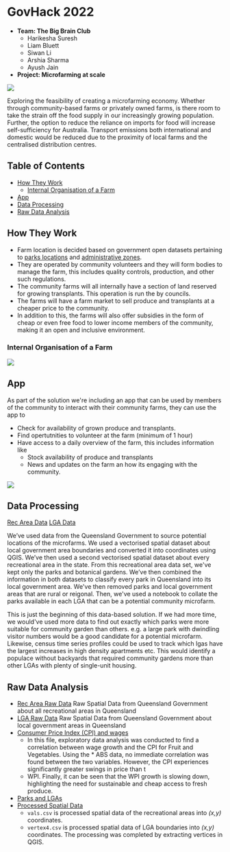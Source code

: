 # GovHack 2022
* **Team: The Big Brain Club**
	* Harikesha Suresh
	* Liam Bluett
	* Siwan Li
	* Arshia Sharma
	* Ayush Jain
* **Project: Microfarming at scale**

![](Graphics/Big_Brain_Crest.svg)

Exploring the feasibility of creating a microfarming economy. Whether through community-based farms or privately owned farms, is there room to take the strain off the food supply in our increasingly growing population. Further, the option to reduce the reliance on imports for food will increase self-sufficiency for Australia. Transport emissions both international and domestic would be reduced due to the proximity of local farms and the centralised distribution centres.

## Table of Contents
* [How They Work](#htw)
	* [Internal Organisation of a Farm](#iooaf)
* [App](#app)
* [Data Processing](#dp)
* [Raw Data Analysis](#rda)

<a name="htw"/>

## How They Work
* Farm location is decided based on government open datasets pertaining to [parks locations](https://www.data.qld.gov.au/dataset/built-features-queensland-series/resource/8cc4416e-0f0a-445b-9e90-9a1318366fa2) and [administrative zones](https://www.data.qld.gov.au/dataset/local-government-area-boundaries-queensland). 
* They are operated by community volunteers and they will form bodies to manage the farm, this includes quality controls, production, and other such regulations.
* The community farms will all internally have a section of land reserved for growing transplants. This operation is run the by councils.
* The farms will have a farm market to sell produce and transplants at a cheaper price to the community.
* In addition to this, the farms will also offer subsidies in the form of cheap or even free food to lower income members of the community, making it an open and inclusive environment.

<a name="iooaf"/>

### Internal Organisation of a Farm
![](Graphics/Garden_Map.png)

<a name="app"/>

## App
As part of the solution we're including an app that can be used by members of the community to interact with their community farms, they can use the app to 
  * Check for availability of grown produce and transplants.
  * Find opertutnities to volunteer at the farm (minimum of 1 hour)
  * Have access to a daily overview of the farm, this includes information like
    * Stock availability of produce and transplants
    * News and updates on the farm an how its engaging with the community.

![](Graphics/combined.png)

<a name="dp"/>

## Data Processing 
[Rec Area Data](https://www.data.qld.gov.au/dataset/built-features-queensland-series/resource/8cc4416e-0f0a-445b-9e90-9a1318366fa2)
[LGA Data](https://www.data.qld.gov.au/dataset/local-government-area-boundaries-queensland)

We’ve used data from the Queensland Government to source potential locations of the microfarms. We used a vectorised spatial dataset about local government area boundaries and converted it into coordinates using QGIS. We’ve then used a second vectorised spatial dataset about every recreational area in the state. From this recreational area data set, we've kept only the parks and botanical gardens. We’ve then combined the information in both datasets to classify every park in Queensland into its local government area. We've then removed parks and local government areas that are rural or reigonal. Then, we've used a notebook to collate the parks available in each LGA that can be a potential community microfarm. 

This is just the beginning of this data-based solution. If we had more time, we would've used more data to find out exactly which parks were more suitable for community garden than others. e.g. a large park with dwindling visitor numbers would be a good candidate for a potential microfarm. Likewise, census time series profiles could be used to track which lgas have the largest increases in high density apartments etc. This would identify a populace without backyards that required community gardens more than other LGAs with plenty of single-unit housing. 

<a name="rda"/>

## Raw Data Analysis
* [Rec Area Raw Data](Data_Analytics/Recreation_areas.shp)
  Raw Spatial Data from Queensland Government about all recreational areas in Queensland 
* [LGA Raw Data](Data_Analytics/Local_Government_Areas.shp)
  Raw Spatial Data from Queensland Government about local government areas in Queensland 
* [Consumer Price Index (CPI) and wages](Data_Analytics/Data.ipynb)
	* In this file, exploratory data analysis was conducted to find a correlation between wage growth and the CPI for Fruit and Vegetables. Using the 	  * ABS data, no immediate correlation was found between the two variables. However, the CPI experiences significantly greater swings in price than t
	* WPI. Finally, it can be seen that the WPI growth is slowing down, highlighting the need for sustainable and cheap access to fresh produce.
* [Parks and LGAs](Data_Analytics/ParksToLGA.ipynb)
* [Processed Spatial Data](https://drive.google.com/drive/folders/1IiSZHWv2ENhMNbnsD0aOi2NgwzbNHjbe)
	* `vals.csv` is processed spatial data of the recreational areas into _(x,y)_ coordinates.
	* `vertex4.csv` is processed spatial data of LGA boundaries into _(x,y)_ coordinates. The processing was completed by extracting vertices in QGIS.


